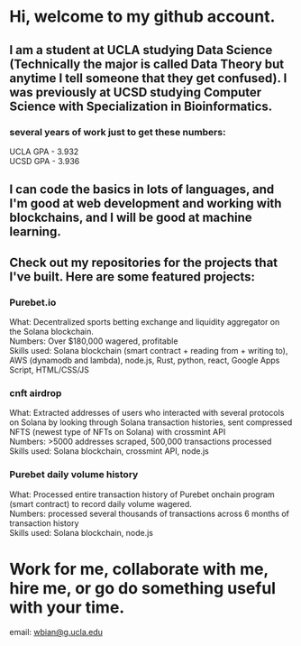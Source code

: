 # Hi, welcome to my github account.

## I am a student at UCLA studying Data Science (Technically the major is called Data Theory but anytime I tell someone that they get confused). I was previously at UCSD studying Computer Science with Specialization in Bioinformatics.

### several years of work just to get these numbers:
UCLA GPA - 3.932
<br>
UCSD GPA - 3.936
<br>

## I can code the basics in lots of languages, and I'm good at web development and working with blockchains, and I will be good at machine learning. 

## Check out my repositories for the projects that I've built. Here are some featured projects: 

### Purebet.io
What: Decentralized sports betting exchange and liquidity aggregator on the Solana blockchain. 
<br>
Numbers: Over $180,000 wagered, profitable
<br>
Skills used: Solana blockchain (smart contract + reading from + writing to), AWS (dynamodb and lambda), node.js, Rust, python, react, Google Apps Script, HTML/CSS/JS

### cnft airdrop
What: Extracted addresses of users who interacted with several protocols on Solana by looking through Solana transaction histories, sent compressed NFTS (newest type of NFTs on Solana) with crossmint API
<br>
Numbers: >5000 addresses scraped, 500,000 transactions processed
<br>
Skills used: Solana blockchain, crossmint API, node.js

### Purebet daily volume history
What: Processed entire transaction history of Purebet onchain program (smart contract) to record daily volume wagered. 
<br>
Numbers: processed several thousands of transactions across 6 months of transaction history
<br>
Skills used: Solana blockchain, node.js

# Work for me, collaborate with me, hire me, or go do something useful with your time.
email: wbian@g.ucla.edu
